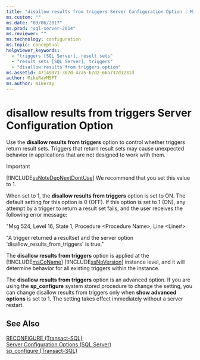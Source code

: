```yaml
---
title: "disallow results from triggers Server Configuration Option | Microsoft Docs"
ms.custom: ""
ms.date: "03/06/2017"
ms.prod: "sql-server-2014"
ms.reviewer: ""
ms.technology: configuration
ms.topic: conceptual
helpviewer_keywords: 
  - "triggers [SQL Server], result sets"
  - "result sets [SQL Server], triggers"
  - "disallow results from triggers option"
ms.assetid: 47149073-307d-47a5-b7d2-66a737d3231d
author: MikeRayMSFT
ms.author: mikeray
---
```

# disallow results from triggers Server Configuration Option
  Use the **disallow results from triggers** option to control whether triggers return result sets. Triggers that return result sets may cause unexpected behavior in applications that are not designed to work with them.  
  
> [!IMPORTANT]  
>  [!INCLUDE[ssNoteDepNextDontUse](../../includes/ssnotedepnextdontuse-md.md)] We recommend that you set this value to 1.  
  
 When set to 1, the **disallow results from triggers** option is set to ON. The default setting for this option is 0 (OFF). If this option is set to 1 (ON), any attempt by a trigger to return a result set fails, and the user receives the following error message:  
  
 "Msg 524, Level 16, State 1, Procedure \<Procedure Name>, Line \<Line#>  
  
 "A trigger returned a resultset and the server option 'disallow_results_from_triggers' is true."  
  
 The **disallow results from triggers** option is applied at the [!INCLUDE[msCoName](../../includes/msconame-md.md)] [!INCLUDE[ssNoVersion](../../includes/ssnoversion-md.md)] instance level, and it will determine behavior for all existing triggers within the instance.  
  
 The **disallow results from triggers** option is an advanced option. If you are using the **sp_configure** system stored procedure to change the setting, you can change disallow results from triggers only when **show advanced options** is set to 1. The setting takes effect immediately without a server restart.  
  
## See Also  
 [RECONFIGURE &#40;Transact-SQL&#41;](/sql/t-sql/language-elements/reconfigure-transact-sql)   
 [Server Configuration Options &#40;SQL Server&#41;](server-configuration-options-sql-server.md)   
 [sp_configure &#40;Transact-SQL&#41;](/sql/relational-databases/system-stored-procedures/sp-configure-transact-sql)  
  
  
